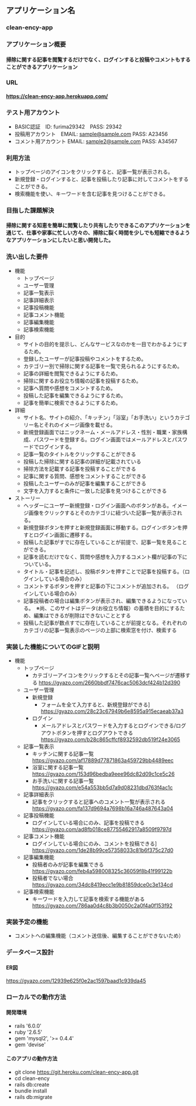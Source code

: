## アプリケーション名
### clean-ency-app

### アプリケーション概要
#### 掃除に関する記事を閲覧するだけでなく、ログインすると投稿やコメントもすることができるアプリケーション

### URL
#### <https://clean-ency-app.herokuapp.com/>

### テスト用アカウント
- BASIC認証　ID: furima29342　PASS: 29342　
- 投稿用アカウント　EMAIL: sample@sample.com PASS: A23456
- コメント用アカウント EMAIL: sample2@sample.com PASS: A34567

### 利用方法
- トップページのアイコンをクリックすると、記事一覧が表示される。
- 新規登録・ログインすると、記事を投稿したり記事に対してコメントをすることができる。
- 検索機能を使い、キーワードを含む記事を見つけることができる。

### 目指した課題解決
#### 掃除に関する知恵を簡単に閲覧したり共有したりできるこのアプリケーションを通じて、仕事や家事に忙しい方々の、掃除に裂く時間を少しでも短縮できるようなアプリケーションにしたいと思い開発した。

### 洗い出した要件
- 機能
    - トップページ
    - ユーザー管理
    - 記事一覧表示
    - 記事詳細表示
    - 記事投稿機能
    - 記事コメント機能
    - 記事編集機能
    - 記事検索機能
- 目的
    - サイトの目的を提示し、どんなサービスなのかを一目でわかるようにするため。
    - 登録したユーザーが記事投稿やコメントをするため。
    - カテゴリー別で掃除に関する記事を一覧で見られるようにするため。
    - 記事の詳細を閲覧できるようにするため。
    - 掃除に関するお役立ち情報の記事を投稿するため。
    - 記事へ質問や感想をコメントするため。
    - 投稿した記事を編集できるようにするため。
    - 記事を簡単に検索できるようにするため。
- 詳細
    - サイト名、サイトの紹介、「キッチン」「浴室」「お手洗い」というカテゴリー名とそれのイメージ画像を載せる。
    - 新規登録画面ではニックネーム・メールアドレス・性別・職業・家族構成、パスワードを登録する。ログイン画面ではメールアドレスとパスワードでログインする。
    - 記事一覧のタイトルをクリックすることができる
    - 投稿した掃除に関する記事の詳細が記載されている
    - 掃除方法を記載する記事を投稿することができる
    - 記事に関する質問、感想をコメントすることができる
    - 投稿したユーザーのみが記事を編集することができる
    - 文字を入力すると条件に一致した記事を見つけることができる
- ストーリー
    - ヘッダーにユーザー新規登録・ログイン画面へのボタンがある。イメージ画像をクリックするとそのカテゴリに紐づいた記事一覧が表示される。
    - 新規登録ボタンを押すと新規登録画面に移動する。ログインボタンを押すとログイン画面に遷移する。
    - 投稿した記事がすでに存在していることが前提で、記事一覧を見ることができる。
    - 記事を読むだけでなく、質問や感想を入力するコメント欄が記事の下についている。
    - タイトル・記事を記述し、投稿ボタンを押すことで記事を投稿する。（ログインしている場合のみ）
    - コメントするボタンを押すと記事の下にコメントが追加される。
    （ログインしている場合のみ）
    - 記事投稿者の場合は編集ボタンが表示され、編集できるようになっている。　※尚、このサイトはデータ(お役立ち情報）の蓄積を目的にするため、編集はできるが削除はできないこととする
    - 投稿した記事が数点すでに存在していることが前提となる。それぞれのカテゴリの記事一覧表示のページの上部に検索窓を付け、検索する


### 実装した機能についてのGIFと説明
- 機能
    - トップページ
      - カテゴリーアイコンをクリックするとその記事一覧へページが遷移する
      https://gyazo.com/2660bbdf7476cac5063dcf424b12d390
    - ユーザー管理
      - 新規登録
        - フォームを全て入力すると、新規登録ができる]
      https://gyazo.com/28c23c67949b6e8595a915ecaeab37a3
      - ログイン
        - メールアドレスとパスワードを入力するとログインできる/ログアウトボタンを押すとログアウトできる
        https://gyazo.com/b28c865cffcf8932592db519f24e3065
    - 記事一覧表示
      - キッチンに関する記事一覧
      https://gyazo.com/af17889d77871863a459729bb4489eec
      - 浴室に関する記事一覧
      https://gyazo.com/153d96bedba9eee96dc82d09c1ce5c26
      - お手洗いに関する記事一覧
      https://gyazo.com/e54a553bb5d7a9d08231dbd763f4ac1c
    - 記事詳細表示
      - 記事をクリックすると記事へのコメント一覧が表示される
      https://gyazo.com/fa137d9694a7698b16a746a487643a04
    - 記事投稿機能
      - ログインしている場合にのみ、記事を投稿できる
      https://gyazo.com/ad8fb018ce87755462917a8509f9797d
    - 記事コメント機能
      - ログインしている場合にのみ、コメントを投稿できる] https://gyazo.com/1de28b99ce57358033c81b6f375c27d0
    - 記事編集機能
      - 投稿者のみが記事を編集できる
      https://gyazo.com/feb4a598008325c36059f8b41f99122b
      - 投稿者でない場合
      https://gyazo.com/34dc8419ecc1e9b81859dce0c3e134cd
    - 記事検索機能
      - キーワードを入力して記事を検索する機能がある
      https://gyazo.com/786aa0d4c8b3b0050c2a0f4a0f153f92

### 実装予定の機能
- コメントへの編集機能（コメント送信後、編集することができないため）

### データベース設計 
#### ER図
https://gyazo.com/12939e625f0e2ac1597baad1c939da45

### ローカルでの動作方法
#### 開発環境
- rails '6.0.0'
- ruby '2.6.5'
- gem 'mysql2', '>= 0.4.4'
- gem 'devise'

#### このアプリの動作方法
- git clone https://git.heroku.com/clean-ency-app.git
- cd clean-ency
- rails db:create
- bundle install
- rails db:migrate